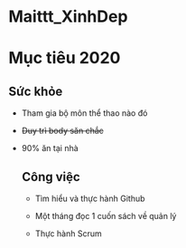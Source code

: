 # Maittt_XinhDep

**Mục tiêu 2020**
=======

##  **Sức khỏe**

  * Tham gia bộ môn thể thao nào đó

  * ~~Duy trì body săn chắc~~

  * 90% ăn tại nhà

    ## **Công việc**

    + Tìm hiểu và thực hành Github

    + Một tháng đọc 1 cuốn sách về quản lý

    + Thực hành Scrum

      

    

    